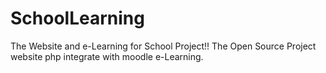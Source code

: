 # SchoolLearning
The Website and e-Learning for School Project!!
The Open Source Project website php integrate with moodle e-Learning.

